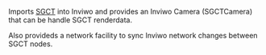 Imports [SGCT](https://github.com/sgct/sgct) into Inviwo and provides an Inviwo Camera (SGCTCamera) 
that can be handle SGCT renderdata.

Also provideds a network facility to sync Inviwo network changes between SGCT nodes.
